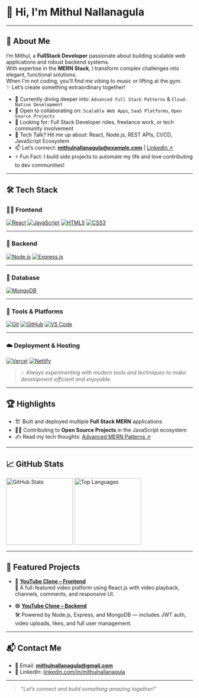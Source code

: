 # 👋 Hi, I'm **Mithul Nallanagula**

---

## 🚀 About Me

I’m Mithul, a **FullStack Developer** passionate about building scalable web applications and robust backend systems.  
With expertise in the **MERN Stack**, I transform complex challenges into elegant, functional solutions.  
When I'm not coding, you'll find me vibing to music or lifting at the gym.  
✨ Let’s create something extraordinary together!

- 🌱 Currently diving deeper into: `Advanced Full Stack Patterns` & `Cloud-Native Development`  
- 👯 Open to collaborating on: `Scalable Web Apps`, `SaaS Platforms`, `Open Source Projects`  
- 🤝 Looking for: Full Stack Developer roles, freelance work, or tech community involvement  
- 💬 Tech Talk? Hit me up about: React, Node.js, REST APIs, CI/CD, JavaScript Ecosystem  
- 📫 Let’s connect: **mithulnallanagula@example.com** | [LinkedIn ↗](https://www.linkedin.com/in/mithul-nallanagula)  
- ⚡ Fun Fact: I build side projects to automate my life and love contributing to dev communities!

---

## 🛠️ Tech Stack

### 👨‍💻 Frontend
[![React](https://img.shields.io/badge/-React-61DAFB?style=for-the-badge&logo=react&logoColor=black)](https://reactjs.org/)
[![JavaScript](https://img.shields.io/badge/-JavaScript-F7DF1E?style=for-the-badge&logo=javascript&logoColor=black)](https://developer.mozilla.org/en-US/docs/Web/JavaScript)
[![HTML5](https://img.shields.io/badge/-HTML5-E34F26?style=for-the-badge&logo=html5&logoColor=white)](https://developer.mozilla.org/en-US/docs/Web/Guide/HTML/HTML5)
[![CSS3](https://img.shields.io/badge/-CSS3-1572B6?style=for-the-badge&logo=css3&logoColor=white)](https://developer.mozilla.org/en-US/docs/Web/CSS)

---

### 🧠 Backend
[![Node.js](https://img.shields.io/badge/-Node.js-339933?style=for-the-badge&logo=node.js&logoColor=white)](https://nodejs.org/)
[![Express.js](https://img.shields.io/badge/-Express.js-000000?style=for-the-badge&logo=express&logoColor=white)](https://expressjs.com/)

---

### 💾 Database
[![MongoDB](https://img.shields.io/badge/-MongoDB-47A248?style=for-the-badge&logo=mongodb&logoColor=white)](https://www.mongodb.com/)

---

### 🔧 Tools & Platforms
[![Git](https://img.shields.io/badge/-Git-F05032?style=for-the-badge&logo=git&logoColor=white)](https://git-scm.com/)
[![GitHub](https://img.shields.io/badge/-GitHub-181717?style=for-the-badge&logo=github&logoColor=white)](https://github.com/)
[![VS Code](https://img.shields.io/badge/-VSCode-007ACC?style=for-the-badge&logo=visual-studio-code&logoColor=white)](https://code.visualstudio.com/)

---

### ☁️ Deployment & Hosting
[![Vercel](https://img.shields.io/badge/-Vercel-000000?style=for-the-badge&logo=vercel&logoColor=white)](https://vercel.com/)
[![Netlify](https://img.shields.io/badge/-Netlify-00C7B7?style=for-the-badge&logo=netlify&logoColor=white)](https://www.netlify.com/)

> 💡 _Always experimenting with modern tools and techniques to make development efficient and enjoyable._

---

## 🏆 Highlights

- 🏗️ Built and deployed multiple **Full Stack MERN** applications  
- 👨‍💻 Contributing to **Open Source Projects** in the JavaScript ecosystem  
- ✍️ Read my tech thoughts: [Advanced MERN Patterns ↗](https://medium.com/@mithulnallanagula)

---

## 📈 GitHub Stats

<p>
  <img src="https://github-readme-stats.vercel.app/api?username=Mithul-Nallanagula&show_icons=true&theme=default" alt="GitHub Stats" height="180px"/>
  <img src="https://github-readme-stats.vercel.app/api/top-langs/?username=Mithul-Nallanagula&layout=compact" alt="Top Languages" height="180px"/>
</p>

---

## 📂 Featured Projects

- 🔴 [**YouTube Clone – Frontend**](https://github.com/Mithul-Nallanagula/youtube-frontend-)  
  🎥 A full-featured video platform using React.js with video playback, channels, comments, and responsive UI.

- 🟢 [**YouTube Clone – Backend**](https://github.com/Mithul-Nallanagula/Backend-youtube)  
  🛠️ Powered by Node.js, Express, and MongoDB — includes JWT auth, video uploads, likes, and full user management.

---

## 📬 Contact Me

- 📧 Email: **mithulnallanagula@gmail.com**  
- 💼 LinkedIn: [linkedin.com/in/mithulnallanagula](https://linkedin.com/in/mithul-nallanagula)  

---

> _"Let’s connect and build something amazing together!"_


